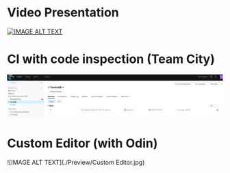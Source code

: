 # Video Presentation
[![IMAGE ALT TEXT](http://img.youtube.com/vi/4rBqlFNnFhQ/0.jpg)](https://www.youtube.com/watch?v=4rBqlFNnFhQ "Tanks")

# CI with code inspection (Team City)
![IMAGE ALT TEXT](./Preview/CI.jpg)

# Custom Editor (with Odin)
![IMAGE ALT TEXT](./Preview/Custom Editor.jpg)